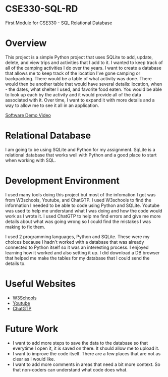 # CSE330-SQL-RD

First Module for CSE330 - SQL Relational Database

# Overview

This project is a simple Python project that uses SQLite to add, update, delete, and view trips and activities that I add to it. I wanted to keep track of all of the camping activities
I do over the years. I want to create a database that allows me to keep track of the location I've gone camping or backpacking. There would be a table of what activity was done. There would then be another table that would have several details: location, when - the dates, what shelter I used, and favorite food eaten. You would be able to look up each by the activity and it would provide all of the data associated with it. Over time, I want to expand it with more details and a way to allow me to see it all in an application.

[Software Demo Video](http://youtube.link.goes.here)

# Relational Database

I am going to be using SQLite and Python for my assignment. SqLite is a relational database that works well with Python and a good place to start when working with SQL.

# Development Environment

I used many tools doing this project but most of the infomation I got was from W3schools, Youtube, and ChatGTP. I used W3schools to find the information I needed to be able to code using Python and SQLite. Youtube was used to help me understand what I was doing and how the code would work as I wrote it. I used ChatGTP to help me find errors and give me more details about what was going wrong so I could find the mistakes I was making to fix them.

I used 2 programming languages, Python and SQLite. These were my choices because I hadn't worked with a database that was already connected to Python itself so it was an interesting process. I enjoyed learning how it worked and also setting it up. I did download a DB browser that helped me make the tables for my database that I could send the details to.

# Useful Websites

- [W3Schools](https://www.w3schools.com/sql/default.asp)
- [Youtube](https://www.youtube.com)
- [ChatGTP](https://chatgpt.com/)

# Future Work

- I want to add more steps to save the data to the database so that everytime I open it, it is saved on there. It should allow me to upload it.
- I want to improve the code itself. There are a few places that are not as clear as I would like.
- I want to add more comments in areas that need a bit more context. So that non-coders can understand what code does what.
